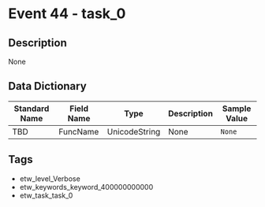 # Event 44 - task_0

## Description
None

## Data Dictionary
|Standard Name|Field Name|Type|Description|Sample Value|
|---|---|---|---|---|
|TBD|FuncName|UnicodeString|None|`None`|

## Tags
* etw_level_Verbose
* etw_keywords_keyword_400000000000
* etw_task_task_0